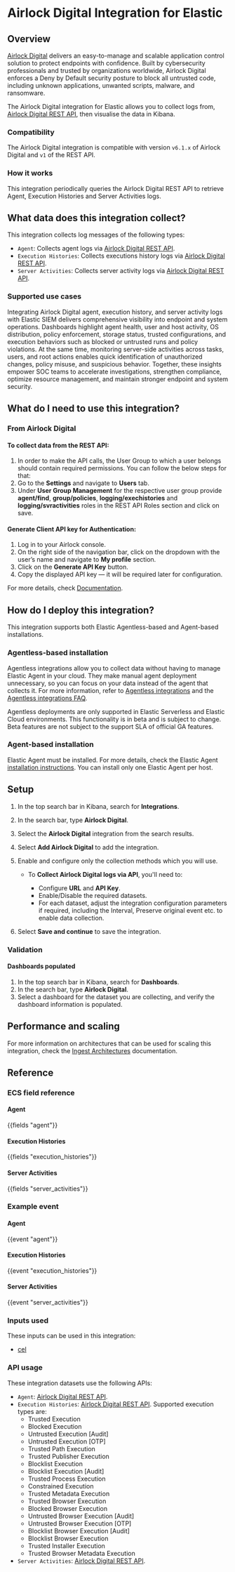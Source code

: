 # Airlock Digital Integration for Elastic

## Overview

[Airlock Digital](https://www.airlockdigital.com/) delivers an easy-to-manage and scalable application control solution to protect endpoints with confidence. Built by cybersecurity professionals and trusted by organizations worldwide, Airlock Digital enforces a Deny by Default security posture to block all untrusted code, including unknown applications, unwanted scripts, malware, and ransomware.

The Airlock Digital integration for Elastic allows you to collect logs from, [Airlock Digital REST API](https://api.airlockdigital.com/), then visualise the data in Kibana.

### Compatibility

The Airlock Digital integration is compatible with version `v6.1.x` of Airlock Digital and `v1` of the REST API.

### How it works

This integration periodically queries the Airlock Digital REST API to retrieve Agent, Execution Histories and Server Activities logs.

## What data does this integration collect?

This integration collects log messages of the following types:

- `Agent`: Collects agent logs via [Airlock Digital REST API](https://api.airlockdigital.com/#35ef50c6-1df4-4330-a433-1915ccf380cf).
- `Execution Histories`: Collects executions history logs via [Airlock Digital REST API](https://api.airlockdigital.com/#3634a82d-eb6b-44b7-b662-dddc37d4d9d6).
- `Server Activities`: Collects server activity logs via [Airlock Digital REST API](https://api.airlockdigital.com/#290b4657-17d4-4048-982e-43df95200624).

### Supported use cases
Integrating Airlock Digital agent, execution history, and server activity logs with Elastic SIEM delivers comprehensive visibility into endpoint and system operations. Dashboards highlight agent health, user and host activity, OS distribution, policy enforcement, storage status, trusted configurations, and execution behaviors such as blocked or untrusted runs and policy violations. At the same time, monitoring server-side activities across tasks, users, and root actions enables quick identification of unauthorized changes, policy misuse, and suspicious behavior. Together, these insights empower SOC teams to accelerate investigations, strengthen compliance, optimize resource management, and maintain stronger endpoint and system security.

## What do I need to use this integration?

### From Airlock Digital

#### To collect data from the REST API:

1. In order to make the API calls, the User Group to which a user belongs should contain required permissions. You can follow the below steps for that:
2. Go to the **Settings** and navigate to **Users** tab.
3. Under **User Group Management** for the respective user group provide **agent/find**, **group/policies**, **logging/exechistories** and **logging/svractivities** roles in the REST API Roles section and click on save.

#### Generate Client API key for Authentication:

1. Log in to your Airlock console.
2. On the right side of the navigation bar, click on the dropdown with the user’s name and navigate to **My profile** section.
3. Click on the **Generate API Key** button.
4. Copy the displayed API key — it will be required later for configuration.

For more details, check [Documentation](https://api.airlockdigital.com/).

## How do I deploy this integration?

This integration supports both Elastic Agentless-based and Agent-based installations.

### Agentless-based installation

Agentless integrations allow you to collect data without having to manage Elastic Agent in your cloud. They make manual agent deployment unnecessary, so you can focus on your data instead of the agent that collects it. For more information, refer to [Agentless integrations](https://www.elastic.co/guide/en/serverless/current/security-agentless-integrations.html) and the [Agentless integrations FAQ](https://www.elastic.co/guide/en/serverless/current/agentless-integration-troubleshooting.html).

Agentless deployments are only supported in Elastic Serverless and Elastic Cloud environments. This functionality is in beta and is subject to change. Beta features are not subject to the support SLA of official GA features.

### Agent-based installation

Elastic Agent must be installed. For more details, check the Elastic Agent [installation instructions](docs-content://reference/fleet/install-elastic-agents.md). You can install only one Elastic Agent per host.

## Setup

1. In the top search bar in Kibana, search for **Integrations**.
2. In the search bar, type **Airlock Digital**.
3. Select the **Airlock Digital** integration from the search results.
4. Select **Add Airlock Digital** to add the integration.
5. Enable and configure only the collection methods which you will use.

    * To **Collect Airlock Digital logs via API**, you'll need to:

        - Configure **URL** and **API Key**.
        - Enable/Disable the required datasets.
        - For each dataset, adjust the integration configuration parameters if required, including the Interval, Preserve original event etc. to enable data collection.

6. Select **Save and continue** to save the integration.

### Validation

#### Dashboards populated

1. In the top search bar in Kibana, search for **Dashboards**.
2. In the search bar, type **Airlock Digital**.
3. Select a dashboard for the dataset you are collecting, and verify the dashboard information is populated.

## Performance and scaling

For more information on architectures that can be used for scaling this integration, check the [Ingest Architectures](https://www.elastic.co/docs/manage-data/ingest/ingest-reference-architectures) documentation.

## Reference

### ECS field reference

#### Agent

{{fields "agent"}}

#### Execution Histories

{{fields "execution_histories"}}

#### Server Activities

{{fields "server_activities"}}

### Example event

#### Agent

{{event "agent"}}

#### Execution Histories

{{event "execution_histories"}}

#### Server Activities

{{event "server_activities"}}

### Inputs used

These inputs can be used in this integration:

- [cel](https://www.elastic.co/docs/reference/beats/filebeat/filebeat-input-cel)

### API usage

These integration datasets use the following APIs:

- `Agent`: [Airlock Digital REST API](https://api.airlockdigital.com/#35ef50c6-1df4-4330-a433-1915ccf380cf).
- `Execution Histories`: [Airlock Digital REST API](https://api.airlockdigital.com/#3634a82d-eb6b-44b7-b662-dddc37d4d9d6). Supported execution types are:
    - Trusted Execution
    - Blocked Execution
    - Untrusted Execution [Audit]
    - Untrusted Execution [OTP]
    - Trusted Path Execution
    - Trusted Publisher Execution
    - Blocklist Execution
    - Blocklist Execution [Audit]
    - Trusted Process Execution
    - Constrained Execution
    - Trusted Metadata Execution
    - Trusted Browser Execution
    - Blocked Browser Execution
    - Untrusted Browser Execution [Audit]
    - Untrusted Browser Execution [OTP]
    - Blocklist Browser Execution [Audit]
    - Blocklist Browser Execution
    - Trusted Installer Execution
    - Trusted Browser Metadata Execution
- `Server Activities`: [Airlock Digital REST API](https://api.airlockdigital.com/#290b4657-17d4-4048-982e-43df95200624).
